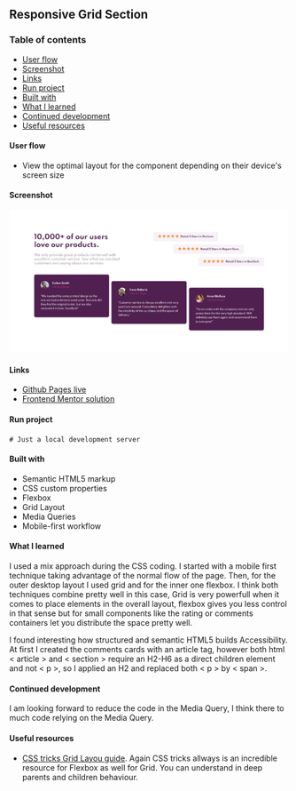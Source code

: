 ## Responsive Grid Section

### Table of contents
- [User flow](#user-flow)
- [Screenshot](#screenshot)
- [Links](#links)
- [Run project](#run-project)
- [Built with](#built-with)
- [What I learned](#what-i-learned)
- [Continued development](#continued-development)
- [Useful resources](#useful-resources)

#### User flow
- View the optimal layout for the component depending on their device's screen size

#### Screenshot
![Mobile preview](./designs/desktopView.PNG)

#### Links
- [Github Pages live](https://alexcumplido.github.io/frontend-mentor/grid-section/)
- [Frontend Mentor solution](https://www.frontendmentor.io/solutions/flexboxgrid-with-minimal-media-query-HyEJqhZmc)

#### Run project
```
# Just a local development server
```

#### Built with
- Semantic HTML5 markup
- CSS custom properties
- Flexbox
- Grid Layout
- Media Queries
- Mobile-first workflow

#### What I learned
I used a mix approach during the CSS coding. I started with a mobile first technique taking advantage of the normal flow of the page. Then, for the outer desktop layout I used grid and for the inner one flexbox. I think both techniques combine pretty well in this case, Grid is very powerfull when it comes to place elements in the overall layout, flexbox gives you less control in that sense but for small components like the rating or comments containers let you distribute the space pretty well.

I found interesting how structured and semantic HTML5 builds Accessibility. At first I created the comments cards with an article tag, however both html < article > and < section >  require an H2-H6 as a direct children element and not < p >, so I applied an H2 and replaced both < p > by < span >.

#### Continued development
I am looking forward to reduce the code in the Media Query, I think there to much code relying on the Media Query.

#### Useful resources
- [CSS tricks Grid Layou guide](https://css-tricks.com/snippets/css/complete-guide-grid/). Again CSS tricks allways is an incredible resource for Flexbox as well for Grid. You can understand in deep parents and children behaviour.